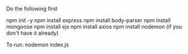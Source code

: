 Do the following first

npm init -y
npm  install express
npm  install body-parser
npm  install mongoose
npm install ejs
npm install axios
npm install nodemon (if you don't have it already)

To run: nodemon index.js
